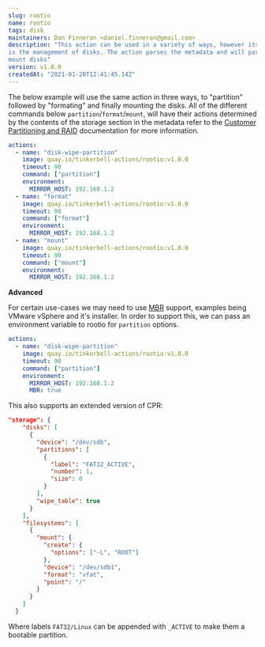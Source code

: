```yaml
---
slug: rootio
name: rootio
tags: disk
maintainers: Dan Finneran <daniel.finneran@gmail.com>
description: "This action can be used in a variety of ways, however its core functionality
is the management of disks. The action parses the metadata and will partition, format and
mount disks"
version: v1.0.0
createdAt: "2021-01-20T12:41:45.14Z"
---
```


The below example will use the same action in three ways, to "partition" followed by "formating" and
finally mounting the disks. All of the different commands below `partition`/`format`/`mount`, will
have their actions determined by the contents of the storage section in the metadata refer to the
[Customer Partitioning and RAID](https://deploy.equinix.com/developers/docs/metal/storage/custom-partitioning-raid/) documentation for more information.

```yaml
actions:
  - name: "disk-wipe-partition"
    image: quay.io/tinkerbell-actions/rootio:v1.0.0
    timeout: 90
    command: ["partition"]
    environment:
      MIRROR_HOST: 192.168.1.2
  - name: "format"
    image: quay.io/tinkerbell-actions/rootio:v1.0.0
    timeout: 90
    command: ["format"]
    environment:
      MIRROR_HOST: 192.168.1.2
  - name: "mount"
    image: quay.io/tinkerbell-actions/rootio:v1.0.0
    timeout: 90
    command: ["mount"]
    environment:
      MIRROR_HOST: 192.168.1.2
```

**Advanced**

For certain use-cases we may need to use [MBR]() support, examples being
VMware vSphere and it's installer. In order to support this, we can pass
an environment variable to rootio for `partition` options.

```yaml
actions:
  - name: "disk-wipe-partition"
    image: quay.io/tinkerbell-actions/rootio:v1.0.0
    timeout: 90
    command: ["partition"]
    environment:
      MIRROR_HOST: 192.168.1.2
      MBR: true
```

This also supports an extended version of CPR:

```json
"storage": {
    "disks": [
      {
        "device": "/dev/sdb",
        "partitions": [
          {
            "label": "FAT32_ACTIVE",
            "number": 1,
            "size": 0
          }
        ],
        "wipe_table": true
      }
    ],
    "filesystems": [
      {
        "mount": {
          "create": {
            "options": ["-L", "ROOT"]
          },
          "device": "/dev/sdb1",
          "format": "vfat",
          "point": "/"
        }
      }
    ]
  }
```

Where labels `FAT32/Linux` can be appended with `_ACTIVE` to make them a
bootable partition.
